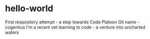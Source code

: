 # hello-world
First respository attempt - a step towards Code Platoon
Git name - cogentius
I'm a recent vet learning to code - a venture into uncharted waters
